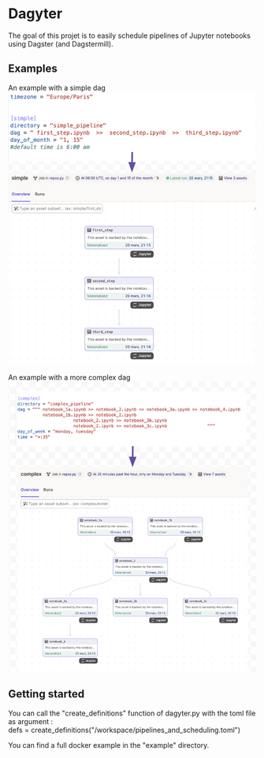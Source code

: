 # Dagyter
The goal of this projet is to easily schedule pipelines of Jupyter notebooks using Dagster (and Dagstermill).  

## Examples
An example with a simple dag
![dag](https://github.com/nicolasgallandpro/dagyter/blob/main/img/simple.png?raw=true)

An example with a more complex dag
![dag](https://github.com/nicolasgallandpro/dagyter/blob/main/img/complex.png?raw=true)

## Getting started
You can call the "create_definitions" function of dagyter.py with the toml file as argument :  
defs = create_definitions("/workspace/pipelines_and_scheduling.toml")  
  
You can find a full docker example in the "example" directory.

